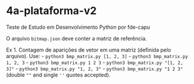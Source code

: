 # 4a-plataforma-v2
Teste de Estudo em Desenvolvimento Python
por fde-capu

O arquivo `bitmap.json` deve conter a matriz de referência.

Ex 1. Contagem de aparições de vetor em uma matriz (definida pelo arquivo).
	Use: 
	- `python3 bmp_matrix.py [1, 2, 3]`
	- `python3 bmp_matrix.py 1, 2, 3`
	- `python3 bmp_matrix.py 1 2 3`
	- `python3 bmp_matrix.py "[1, 2, 3]"`
	- `python3 bmp_matrix.py "1, 2, 3"`
	- `python3 bmp_matrix.py "1 2 3"`
		(double `""` and single `''` quotes accepted).
